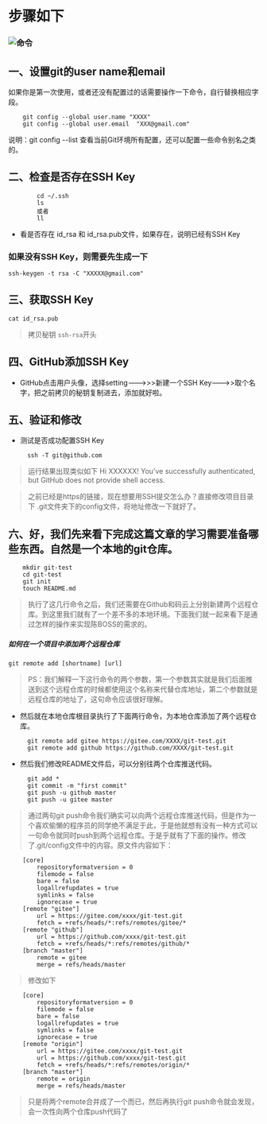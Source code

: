<!--
 * @Author: your name
 * @Date: 2019-12-04 20:18:52
 * @LastEditTime: 2019-12-04 22:32:06
 * @LastEditors: Please set LastEditors
 * @Description: In User Settings Edit
 * @FilePath: \informal-essay\git-create-link\本地git连接远程github.MD
 -->
# 步骤如下

### ![命令](https://img.shields.io/badge/Git2Github-如何是本地git连接到远程git库-green.svg  "如何新建分支便于本地git连接到远程github库")

## 一、设置git的user name和email
如果你是第一次使用，或者还没有配置过的话需要操作一下命令，自行替换相应字段。

        git config --global user.name "XXXX"
        git config --global user.email  "XXX@gmail.com" 

说明：git config --list 查看当前Git环境所有配置，还可以配置一些命令别名之类的。

## 二、检查是否存在SSH Key
            cd ~/.ssh
            ls
            或者
            ll
* 看是否存在 id_rsa 和 id_rsa.pub文件，如果存在，说明已经有SSH Key

### 如果没有SSH Key，则需要先生成一下
    ssh-keygen -t rsa -C "XXXXX@gmail.com"

 ## 三、获取SSH Key
    cat id_rsa.pub
>拷贝秘钥 `ssh-rsa`开头

## 四、GitHub添加SSH Key
* GitHub点击用户头像，选择setting--->>>新建一个SSH Key--->>取个名字，把之前拷贝的秘钥复制进去，添加就好啦。

## 五、验证和修改
* 测试是否成功配置SSH Key

        ssh -T git@github.com

>运行结果出现类似如下
Hi XXXXXX! You've successfully authenticated, but GitHub does not provide shell access.

>之前已经是https的链接，现在想要用SSH提交怎么办？直接修改项目目录下 .git文件夹下的config文件，将地址修改一下就好了。

## 六、好，我们先来看下完成这篇文章的学习需要准备哪些东西。自然是一个本地的git仓库。

        mkdir git-test
        cd git-test
        git init
        touch README.md

>执行了这几行命令之后，我们还需要在Github和码云上分别新建两个远程仓库。到这里我们就有了一个差不多的本地环境。下面我们就一起来看下是通过怎样的操作来实现陈BOSS的需求的。

##### 如何在一个项目中添加两个远程仓库 

    git remote add [shortname] [url]

>PS：我们解释一下这行命令的两个参数，第一个参数其实就是我们后面推送到这个远程仓库的时候都使用这个名称来代替仓库地址，第二个参数就是远程仓库的地址了，这句命令应该很好理解。

* 然后就在本地仓库根目录执行了下面两行命令，为本地仓库添加了两个远程仓库。

        git remote add gitee https://gitee.com/XXXX/git-test.git
        git remote add github https://github.com/XXXX/git-test.git

* 然后我们修改README文件后，可以分别往两个仓库推送代码。

        git add *
        git commit -m "first commit"
        git push -u github master
        git push -u gitee master

>通过两句git push命令我们确实可以向两个远程仓库推送代码，但是作为一个喜欢偷懒的程序员的同学绝不满足于此，于是他就想有没有一种方式可以一句命令就同时push到两个远程仓库。于是乎就有了下面的操作。修改了.git/config文件中的内容。原文件内容如下：
 
        [core]
            repositoryformatversion = 0
            filemode = false
            bare = false
            logallrefupdates = true
            symlinks = false
            ignorecase = true
        [remote "gitee"]
            url = https://gitee.com/xxxx/git-test.git
            fetch = +refs/heads/*:refs/remotes/gitee/*
        [remote "github"]
            url = https://github.com/xxxx/git-test.git
            fetch = +refs/heads/*:refs/remotes/github/*
        [branch "master"]
            remote = gitee
            merge = refs/heads/master

>修改如下

        [core]
            repositoryformatversion = 0
            filemode = false
            bare = false
            logallrefupdates = true
            symlinks = false
            ignorecase = true
        [remote "origin"]
            url = https://gitee.com/xxxx/git-test.git
            url = https://github.com/xxxx/git-test.git
            fetch = +refs/heads/*:refs/remotes/origin/*
        [branch "master"]
            remote = origin
            merge = refs/heads/master

>只是将两个remote合并成了一个而已，然后再执行git push命令就会发现，会一次性向两个仓库push代码了
